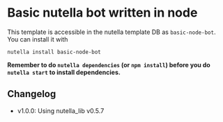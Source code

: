 # Basic nutella bot written in node

This template is accessible in the nutella template DB as `basic-node-bot`. You can install it with
```
nutella install basic-node-bot
```

**Remember to do `nutella dependencies` (or `npm install`) before you do `nutella start` to install dependencies.**


## Changelog
- v1.0.0: Using nutella_lib v0.5.7
